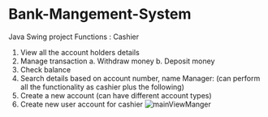 # Bank-Mangement-System
Java Swing project
Functions :
Cashier
1.	View all the account holders details 
2.	Manage transaction
a.	Withdraw  money
b.	Deposit  money 
3.	Check balance 
4.	 Search details based on account number, name
Manager: (can perform all the functionality as cashier plus the following)
1.	Create a new account (can have different account types) 
2.	Create new user account for cashier
![mainViewManger](https://user-images.githubusercontent.com/28914494/89324002-31ff0a80-d6a4-11ea-8c0f-e6000fade0a4.png)
